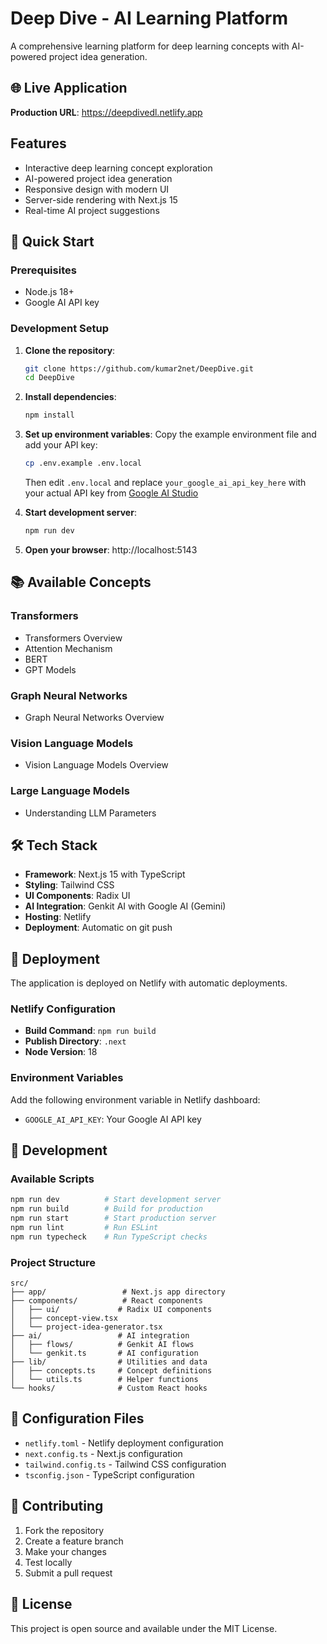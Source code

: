 # Deep Dive - AI Learning Platform

A comprehensive learning platform for deep learning concepts with AI-powered project idea generation.

## 🌐 Live Application

**Production URL**: https://deepdivedl.netlify.app

## Features

- Interactive deep learning concept exploration
- AI-powered project idea generation
- Responsive design with modern UI
- Server-side rendering with Next.js 15
- Real-time AI project suggestions

## 🚀 Quick Start

### Prerequisites

- Node.js 18+
- Google AI API key

### Development Setup

1. **Clone the repository**:
   ```bash
   git clone https://github.com/kumar2net/DeepDive.git
   cd DeepDive
   ```

2. **Install dependencies**:
   ```bash
   npm install
   ```

3. **Set up environment variables**:
   Copy the example environment file and add your API key:
   ```bash
   cp .env.example .env.local
   ```
   Then edit `.env.local` and replace `your_google_ai_api_key_here` with your actual API key from [Google AI Studio](https://makersuite.google.com/app/apikey)

4. **Start development server**:
   ```bash
   npm run dev
   ```

5. **Open your browser**: http://localhost:5143

## 📚 Available Concepts

### Transformers
- Transformers Overview
- Attention Mechanism
- BERT
- GPT Models

### Graph Neural Networks
- Graph Neural Networks Overview

### Vision Language Models
- Vision Language Models Overview

### Large Language Models
- Understanding LLM Parameters

## 🛠️ Tech Stack

- **Framework**: Next.js 15 with TypeScript
- **Styling**: Tailwind CSS
- **UI Components**: Radix UI
- **AI Integration**: Genkit AI with Google AI (Gemini)
- **Hosting**: Netlify
- **Deployment**: Automatic on git push

## 🚀 Deployment

The application is deployed on Netlify with automatic deployments.

### Netlify Configuration
- **Build Command**: `npm run build`
- **Publish Directory**: `.next`
- **Node Version**: 18

### Environment Variables
Add the following environment variable in Netlify dashboard:
- `GOOGLE_AI_API_KEY`: Your Google AI API key

## 📝 Development

### Available Scripts

```bash
npm run dev          # Start development server
npm run build        # Build for production
npm run start        # Start production server
npm run lint         # Run ESLint
npm run typecheck    # Run TypeScript checks
```

### Project Structure

```
src/
├── app/                 # Next.js app directory
├── components/          # React components
│   ├── ui/             # Radix UI components
│   ├── concept-view.tsx
│   └── project-idea-generator.tsx
├── ai/                 # AI integration
│   ├── flows/          # Genkit AI flows
│   └── genkit.ts       # AI configuration
├── lib/                # Utilities and data
│   ├── concepts.ts     # Concept definitions
│   └── utils.ts        # Helper functions
└── hooks/              # Custom React hooks
```

## 🔧 Configuration Files

- `netlify.toml` - Netlify deployment configuration
- `next.config.ts` - Next.js configuration
- `tailwind.config.ts` - Tailwind CSS configuration
- `tsconfig.json` - TypeScript configuration

## 🤝 Contributing

1. Fork the repository
2. Create a feature branch
3. Make your changes
4. Test locally
5. Submit a pull request

## 📄 License

This project is open source and available under the MIT License.
